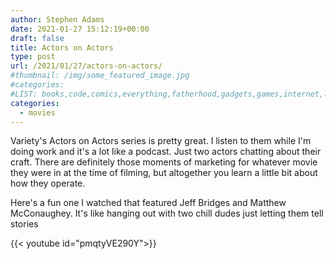 ```yaml
---
author: Stephen Adams
date: 2021-01-27 15:12:19+00:00
draft: false
title: Actors on Actors
type: post
url: /2021/01/27/actors-on-actors/
#thumbnail: /img/some_featured_image.jpg
#categories:
#LIST: books,code,comics,everything,fatherhood,gadgets,games,internet,life,movies,music,nerd,podcasting,politics,random,science,tech,tv,video,work,writing
categories:
  - movies
---
```


Variety's Actors on Actors series is pretty great. I listen to them while I'm doing work and it's a lot like a podcast. Just two actors chatting about their craft. There are definitely those moments of marketing for whatever movie they were in at the time of filming, but altogether you learn a little bit about how they operate.

Here's a fun one I watched that featured Jeff Bridges and Matthew McConaughey. It's like hanging out with two chill dudes just letting them tell stories

{{< youtube id="pmqtyVE290Y">}}